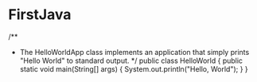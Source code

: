 # FirstJava

/** 
 * The HelloWorldApp class implements an application that simply prints "Hello World" to standard output.
 */
public class HelloWorld {
  public static void main(String[] args) {
    System.out.println("Hello, World");
  }
}
